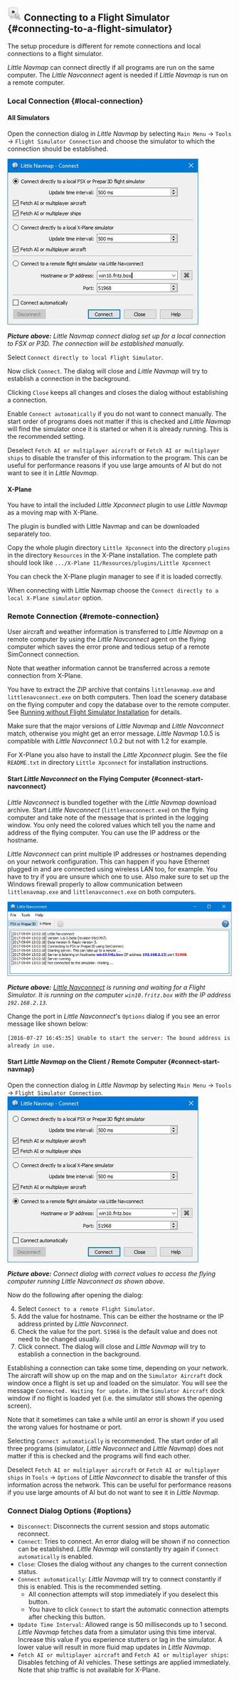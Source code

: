 ## ![Flight Simulator Connection](../images/icons/network.png "Flight Simulator Connection") Connecting to a Flight Simulator {#connecting-to-a-flight-simulator}

The setup procedure is different for remote connections and local connections to a flight simulator.

_Little Navmap_ can connect directly if all programs are run on the same computer. The _Little Navconnect_ agent is needed if _Little Navmap_ is run on a remote computer.

### Local Connection {#local-connection}

#### All Simulators

Open the connection dialog in _Little Navmap_ by selecting `Main Menu` -&gt; `Tools` -&gt; `Flight Simulator Connection` and choose the simulator to which the connection should be established.

![Little Navmap Connect Dialog](../images/connectlocal.jpg "Little Navmap Connect Dialog")

_**Picture above:** Little Navmap connect dialog set up for a local connection to FSX or P3D. The connection will be established manually._

Select `Connect directly to local Flight Simulator`.

Now click `Connect`. The dialog will close and _Little Navmap_ will try to establish a connection in the background.

Clicking `Close` keeps all changes and closes the dialog without establishing a connection.

Enable `Connect automatically` if you do not want to connect manually. The start order of programs does not matter if this is checked and _Little Navmap_ will find the simulator once it is started or when it is already running. This is the recommended setting.

Deselect `Fetch AI or multiplayer aircraft` or `Fetch AI or multiplayer ships` to disable the transfer of this information to the program. This can be useful for performance reasons if you use large amounts of AI but do not want to see it in _Little Navmap_.

#### X-Plane

You have to intall the included *Little Xpconnect* plugin to use *Little Navmap* as a moving map with X-Plane.

The plugin is bundled with Little Navmap and can be downloaded separately too.

Copy the whole plugin directory `Little Xpconnect` into the directory `plugins`
in the directory `Resources` in the X-Plane installation. The complete path
should look like `.../X-Plane 11/Resources/plugins/Little Xpconnect`

You can check the X-Plane plugin manager to see if it is loaded  correctly.

When connecting with Little Navmap choose the `Connect directly to a local
X-Plane simulator` option.

### Remote Connection {#remote-connection}

User aircraft and weather information is transferred to _Little Navmap_ on a remote computer by using the _Little Navconnect_ agent on the flying computer which saves the error prone and tedious setup of a remote SimConnect connection.

Note that weather information cannot be transferred  across a remote connection from X-Plane.

You have to extract the ZIP archive that contains `littlenavmap.exe` and `littlenavconnect.exe` on both computers. Then load the scenery database on the flying computer and copy the database over to the remote computer. See [Running without Flight Simulator Installation](RUNNOSIM.md) for details.

Make sure that the major versions of _Little Navmap_ and _Little Navconnect_ match, otherwise you might get an error message. _Little Navmap_ 1.0.5 is compatible with _Little Navconnect_ 1.0.2 but not with 1.2 for example.

For X-Plane you also have to install the *Little Xpconnect* plugin. See the file `README.txt` in directory `Little Xpconnect` for installation instructions.

#### Start _Little Navconnect_ on the Flying Computer {#connect-start-navconnect}

_Little Navconnect_ is bundled together with the _Little Navmap_ download archive. Start _Little Navconnect_ \(`littlenavconnect.exe`\) on the flying computer and take note of the message that is printed in the logging window. You only need the colored values which tell you the name and address of the flying  computer. You can use the IP address or the hostname.

_Little Navconnect_ can print multiple IP addresses or hostnames depending on your network configuration. This can happen if you have Ethernet plugged in and are connected using wireless LAN too, for example. You have to try if you are unsure which one to use. Also make sure to set up the Windows firewall properly to allow communication between `littlenavmap.exe` and `littlenavconnect.exe` on both computers.

![Little Navconnect](../images/littlenavconnect.jpg "Little Navconnect")

_**Picture above:** _[_Little Navconnect_](https://albar965.github.io/littlenavconnect.html)_ is running and waiting for a Flight Simulator. It is running on the computer _`win10.fritz.box`_ with the IP address _`192.168.2.13`_._

Change the port in _Little Navconnect_'s `Options` dialog if you see an error message like shown below:

`[2016-07-27 16:45:35] Unable to start the server: The bound address is already in use.`

#### Start _Little Navmap_ on the Client / Remote Computer {#connect-start-navmap}

Open the connection dialog in _Little Navmap_ by selecting `Main Menu` -&gt; `Tools` -&gt; `Flight Simulator Connection`.
![Little Navmap Connect Dialog](../images/connect.jpg "Little Navmap Connect Dialog")

_**Picture above:** Connect dialog with correct values to access the flying computer running Little Navconnect as shown above._

Now do the following after opening the dialog:

4. Select `Connect to a remote Flight Simulator`.
5. Add the value for hostname. This can be either the hostname or the IP address printed by _Little Navconnect_.
6. Check the value for the port. `51968` is the default value and does not need to be changed usually.
7. Click connect. The dialog will close and _Little Navmap_ will try to establish a connection in the background.

Establishing a connection can take some time, depending on your network. The aircraft will show up on the map and on the `Simulator Aircraft` dock window once a flight is set up and loaded on the simulator. You will see the message `Connected. Waiting for update.` in the `Simulator Aircraft` dock window if no flight is loaded yet \(i.e. the simulator still shows the opening screen\).

Note that it sometimes can take a while until an error is shown if you used the wrong values for hostname or port.

Selecting `Connect automatically` is recommended. The start order of all three programs \(simulator, _Little Navconnect_ and _Little Navmap_\) does not matter if this is checked and the programs will find each other.

Deselect `Fetch AI or multiplayer aircraft` or `Fetch AI or multiplayer ships` in `Tools` -&gt; `Options` of _Little Navconnect_ to disable the transfer of this information across the network. This can be useful for performance reasons if you use large amounts of AI but do not want to see it in _Little Navmap_.

### Connect Dialog Options {#options}

* `Disconnect`: Disconnects the current session and stops automatic reconnect.
* `Connect`: Tries to connect. An error dialog will be shown if no connection can be established. _Little Navmap_ will constantly try again if `Connect automatically` is enabled.
* `Close`: Closes the dialog without any changes to the current connection status.
* `Connect automatically`: _Little Navmap_ will try to connect constantly if this is enabled. This is the recommended setting.
  * All connection attempts will stop immediately if you deselect this button.
  * You have to click `Connect` to start the automatic connection attempts after checking this button.
* `Update Time Interval`: Allowed range is 50 milliseconds up to 1 second. _Little Navmap_ fetches data from a simulator using this time interval. Increase this value if you experience stutters or lag in the simulator. A lower value will result in more fluid map updates in _Little Navmap_.
* `Fetch AI or multiplayer aircraft` and `Fetch AI or multiplayer ships`: Disables fetching of AI vehicles. These settings are applied immediately. Note that ship traffic is not available for X-Plane.




